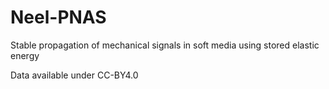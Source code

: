 # Neel-PNAS
Stable propagation of mechanical signals in soft media using stored elastic energy

Data available under CC-BY4.0